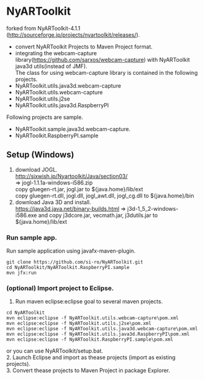 NyARToolkit
===========

forked from NyARToolkit-4.1.1 (http://sourceforge.jp/projects/nyartoolkit/releases/).

- convert NyARToolkit Projects to Maven Project format.
- integrating the webcam-capture library(https://github.com/sarxos/webcam-capture) with NyARToolkit java3d utils(instead of JMF).  
The class for using webcam-capture library is contained in the following projects. 
 - NyARToolkit.utils.java3d.webcam-capture
 - NyARToolkit.utils.webcam-capture
 - NyARToolkit.utils.j2se
 - NyARToolkit.utils.java3d.RaspberryPI

Following projects are sample.  
 - NyARToolkit.sample.java3d.webcam-capture.
 - NyARToolkit.RaspberryPI.sample

## Setup (Windows)
1. download JOGL.  
http://sixwish.jp/Nyartoolkit/Java/section03/  
=> jogl-1.1.1a-windows-i586.zip  
copy gluegen-rt.jar, jogl.jar to ${java.home}/lib/ext  
copy gluegen-rt.dll, jogl.dll, jogl_awt.dll, jogl_cg.dll to ${java.home}/bin
2. download Java 3D and install.  
https://java3d.java.net/binary-builds.html
=> j3d-1_5_2-windows-i586.exe
and copy j3dcore.jar, vecmath.jar, j3dutils.jar to ${java.home}/lib/ext  

### Run sample app.
Run sample application using javafx-maven-plugin.
```
git clone https://github.com/si-ro/NyARToolkit.git
cd NyARToolkit/NyARToolkit.RaspberryPI.sample
mvn jfx:run
```

### (optional) Import project to Eclipse.
1. Run maven eclipse:eclipse goal to several maven projects. 
```
cd NyARToolkit
mvn eclipse:eclipse -f NyARToolkit.utils.webcam-capture\pom.xml
mvn eclipse:eclipse -f NyARToolkit.utils.j2se\pom.xml
mvn eclipse:eclipse -f NyARToolkit.utils.java3d.webcam-capture\pom.xml
mvn eclipse:eclipse -f NyARToolkit.utils.java3d.RaspberryPI\pom.xml
mvn eclipse:eclipse -f NyARToolkit.RaspberryPI.sample\pom.xml
```
or you can use NyARToolkit/setup.bat.  
2. Launch Eclipse and import as thease projects (import as existing projects).  
3. Convert thease projects to Maven Project in package Explorer.
